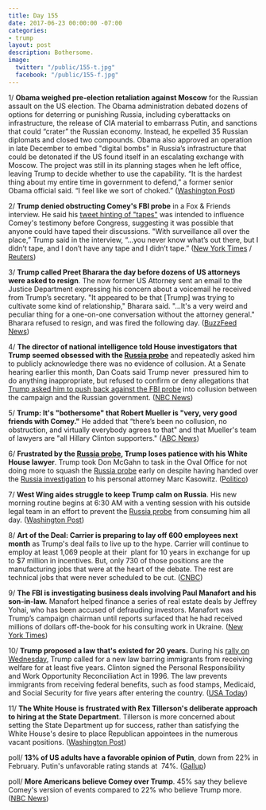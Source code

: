 ```yaml
---
title: Day 155
date: 2017-06-23 00:00:00 -07:00
categories:
- trump
layout: post
description: Bothersome.
image:
  twitter: "/public/155-t.jpg"
  facebook: "/public/155-f.jpg"
---
```


1/ **Obama weighed pre-election retaliation against Moscow** for the Russian assault on the US election. The Obama administration debated dozens of options for deterring or punishing Russia, including cyberattacks on infrastructure, the release of CIA material to embarrass Putin, and sanctions that could “crater” the Russian economy. Instead, he expelled 35 Russian diplomats and closed two compounds. Obama also approved an operation in late December to embed "digital bombs" in Russia’s infrastructure that could be detonated if the US found itself in an escalating exchange with Moscow. The project was still in its planning stages when he left office, leaving Trump to decide whether to use the capability. “It is the hardest thing about my entire time in government to defend,” a former senior Obama official said. “I feel like we sort of choked.” ([Washington Post](https://www.washingtonpost.com/graphics/2017/world/national-security/obama-putin-election-hacking/))

2/ **Trump denied obstructing Comey's FBI probe** in a Fox & Friends interview. He said his [tweet hinting of "tapes"](https://whatthefuckjusthappenedtoday.com/2017/05/12/Day-113/#2-in-a-tweet-trump-warned-james-come) was intended to influence Comey's testimony before Congress, suggesting it was possible that anyone could have taped their discussions. "With surveillance all over the place,” Trump said in the interview, “...you never know what’s out there, but I didn’t tape, and I don’t have any tape and I didn’t tape.” ([New York Times](https://www.nytimes.com/2017/06/23/us/politics/trump-indicates-tape-tweet-was-meant-to-affect-comey-testimony.html) / [Reuters](http://www.reuters.com/article/us-usa-trump-russia-idUSKBN19D1TU?il=0))

3/ **Trump called Preet Bharara the day before dozens of US attorneys were asked to resign**. The now former US Attorney sent an email to the Justice Department expressing his concern about a voicemail he received from Trump’s secretary. "It appeared to be that [Trump] was trying to cultivate some kind of relationship," Bharara said. "...It's a very weird and peculiar thing for a one-on-one conversation without the attorney general." Bharara refused to resign, and was fired the following day. ([BuzzFeed News](https://www.buzzfeed.com/jasonleopold/memo-shows-preet-bahrara-was-concerned-about-contact-from))

4/ **The director of national intelligence told House investigators that Trump seemed obsessed with the <a href="{{ site.baseurl }}/trump-russia-investigation/">Russia probe</a>** and repeatedly asked him to publicly acknowledge there was no evidence of collusion. At a Senate hearing earlier this month, Dan Coats said Trump never  pressured him to do anything inappropriate, but refused to confirm or deny allegations that [Trump asked him to push back against the FBI probe](https://whatthefuckjusthappenedtoday.com/2017/06/07/Day-139/#1-two-intelligence-chiefs-repeatedly) into collusion between the campaign and the Russian government. ([NBC News](http://www.nbcnews.com/news/us-news/coats-tells-house-investigators-president-trump-seemed-obsessed-russia-probe-n775756))

5/ **Trump: It's "bothersome" that Robert Mueller is "very, very good friends with Comey."** He added that “there’s been no collusion, no obstruction, and virtually everybody agrees to that" and that Mueller's team of lawyers are "all Hillary Clinton supporters." ([ABC News](http://abcnews.go.com/Politics/trump-bothersome-special-counsel-robert-mueller-good-friends/story?id=48231152))

6/ **Frustrated by the <a href="{{ site.baseurl }}/trump-russia-investigation/">Russia probe</a>, Trump loses patience with his White House lawyer**. Trump took Don McGahn to task in the Oval Office for not doing more to squash the <a href="{{ site.baseurl }}/trump-russia-investigation/">Russia probe</a> early on despite having handed over the <a href="{{ site.baseurl }}/trump-russia-investigation/">Russia investigation</a> to his personal attorney Marc Kasowitz. ([Politico](http://www.politico.com/story/2017/06/23/trump-don-mcgahn-white-house-counsel-russia-239876))

7/ **West Wing aides struggle to keep Trump calm on Russia**. His new morning routine begins at 6:30 AM with a venting session with his outside legal team in an effort to prevent the <a href="{{ site.baseurl }}/trump-russia-investigation/">Russia probe</a> from consuming him all day. ([Washington Post](https://www.washingtonpost.com/politics/trump-is-struggling-to-stay-calm-on-russia-one-morning-call-at-a-time/2017/06/22/1da3385a-5762-11e7-b38e-35fd8e0c288f_story.html))

8/ **Art of the Deal: Carrier is preparing to lay off 600 employees next month** as Trump's deal fails to live up to the hype. Carrier will continue to employ at least 1,069 people at their  plant for 10 years in exchange for up to $7 million in incentives. But, only 730 of those positions are the manufacturing jobs that were at the heart of the debate. The rest are technical jobs that were never scheduled to be cut. ([CNBC](http://www.cnbc.com/2017/06/22/trumps-carrier-jobs-deal-is-just-not-living-up-to-the-hype.html))

9/ **The FBI is investigating business deals involving Paul Manafort and his son-in-law.** Manafort helped finance a series of real estate deals by Jeffrey Yohai, who has been accused of defrauding investors. Manafort was Trump’s campaign chairman until reports surfaced that he had received millions of dollars off-the-book for his consulting work in Ukraine. ([New York Times](https://www.nytimes.com/2017/06/23/us/politics/paul-manafort-jeffrey-yohai.html))

10/ **Trump proposed a law that's existed for 20 years.** During his [rally on Wednesday](https://whatthefuckjusthappenedtoday.com/2017/06/21/Day-153/#6-trump-will-hold-a-make-america-gre), Trump called for a new law barring immigrants from receiving welfare for at least five years. Clinton signed the Personal Responsibility and Work Opportunity Reconciliation Act in 1996\. The law prevents immigrants from receiving federal benefits, such as food stamps, Medicaid, and Social Security for five years after entering the country. ([USA Today](https://www.usatoday.com/story/news/politics/onpolitics/2017/06/22/trump-proposes-immigration-law-already-exists/420014001/))

11/ **The White House is frustrated with Rex Tillerson's deliberate approach to hiring at the State Department**. Tillerson is more concerned about setting the State Department up for success, rather than satisfying the White House's desire to place Republican appointees in the numerous vacant positions. ([Washington Post](https://www.washingtonpost.com/world/national-security/white-house-frustration-grows-with-tillerson-over-jobs-for-trump-allies/2017/06/23/8b8b4df0-56b6-11e7-a204-ad706461fa4f_story.html))

poll/ **13% of US adults have a favorable opinion of Putin**, down from 22% in February. Putin's unfavorable rating stands at  74%. ([Gallup](http://www.gallup.com/poll/212744/putin-already-negative-image-worsens.aspx))

poll/ **More Americans believe Comey over Trump**. 45% say they believe Comey's version of events compared to 22% who believe Trump more. ([NBC News](http://www.nbcnews.com/politics/first-read/poll-more-americans-believe-comey-over-trump-n776006))
